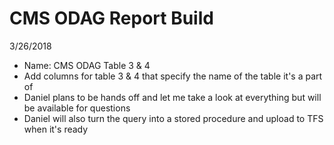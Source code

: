 # CMS ODAG Report Build
3/26/2018

- Name: CMS ODAG Table 3 & 4
- Add columns for table 3 & 4 that specify the name of the table it's a part of
- Daniel plans to be hands off and let me take a look at everything but will be available for questions
- Daniel will also turn the query into a stored procedure and upload to TFS when it's ready 